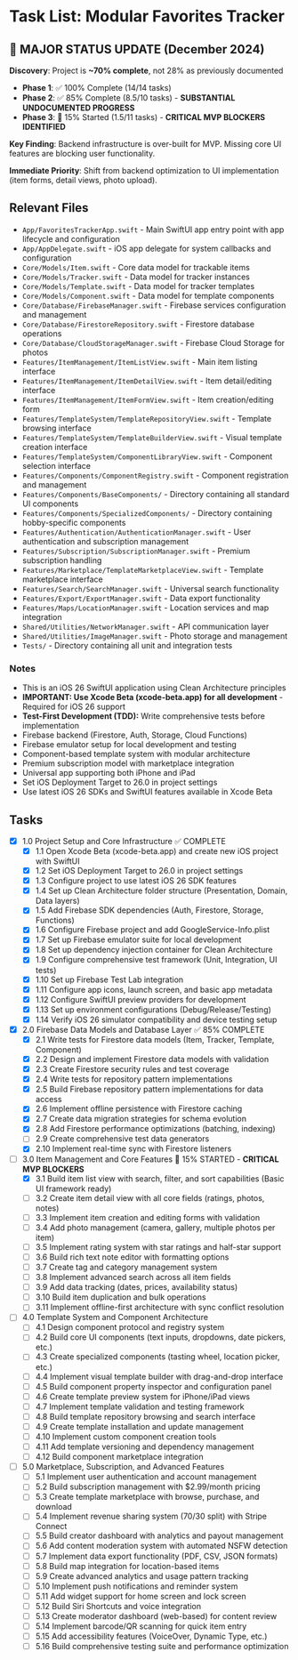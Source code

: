 # Task List: Modular Favorites Tracker

## 🚨 **MAJOR STATUS UPDATE** (December 2024)
**Discovery**: Project is **~70% complete**, not 28% as previously documented
- **Phase 1**: ✅ 100% Complete (14/14 tasks)
- **Phase 2**: ✅ 85% Complete (8.5/10 tasks) - **SUBSTANTIAL UNDOCUMENTED PROGRESS**  
- **Phase 3**: 🔄 15% Started (1.5/11 tasks) - **CRITICAL MVP BLOCKERS IDENTIFIED**

**Key Finding**: Backend infrastructure is over-built for MVP. Missing core UI features are blocking user functionality.

**Immediate Priority**: Shift from backend optimization to UI implementation (item forms, detail views, photo upload).

## Relevant Files

- `App/FavoritesTrackerApp.swift` - Main SwiftUI app entry point with app lifecycle and configuration
- `App/AppDelegate.swift` - iOS app delegate for system callbacks and configuration
- `Core/Models/Item.swift` - Core data model for trackable items
- `Core/Models/Tracker.swift` - Data model for tracker instances
- `Core/Models/Template.swift` - Data model for tracker templates
- `Core/Models/Component.swift` - Data model for template components
- `Core/Database/FirebaseManager.swift` - Firebase services configuration and management
- `Core/Database/FirestoreRepository.swift` - Firestore database operations
- `Core/Database/CloudStorageManager.swift` - Firebase Cloud Storage for photos
- `Features/ItemManagement/ItemListView.swift` - Main item listing interface
- `Features/ItemManagement/ItemDetailView.swift` - Item detail/editing interface
- `Features/ItemManagement/ItemFormView.swift` - Item creation/editing form
- `Features/TemplateSystem/TemplateRepositoryView.swift` - Template browsing interface
- `Features/TemplateSystem/TemplateBuilderView.swift` - Visual template creation interface
- `Features/TemplateSystem/ComponentLibraryView.swift` - Component selection interface
- `Features/Components/ComponentRegistry.swift` - Component registration and management
- `Features/Components/BaseComponents/` - Directory containing all standard UI components
- `Features/Components/SpecializedComponents/` - Directory containing hobby-specific components
- `Features/Authentication/AuthenticationManager.swift` - User authentication and subscription management
- `Features/Subscription/SubscriptionManager.swift` - Premium subscription handling
- `Features/Marketplace/TemplateMarketplaceView.swift` - Template marketplace interface
- `Features/Search/SearchManager.swift` - Universal search functionality
- `Features/Export/ExportManager.swift` - Data export functionality
- `Features/Maps/LocationManager.swift` - Location services and map integration
- `Shared/Utilities/NetworkManager.swift` - API communication layer
- `Shared/Utilities/ImageManager.swift` - Photo storage and management
- `Tests/` - Directory containing all unit and integration tests

### Notes

- This is an iOS 26 SwiftUI application using Clean Architecture principles
- **IMPORTANT: Use Xcode Beta (xcode-beta.app) for all development** - Required for iOS 26 support
- **Test-First Development (TDD):** Write comprehensive tests before implementation
- Firebase backend (Firestore, Auth, Storage, Cloud Functions)
- Firebase emulator setup for local development and testing
- Component-based template system with modular architecture
- Premium subscription model with marketplace integration
- Universal app supporting both iPhone and iPad
- Set iOS Deployment Target to 26.0 in project settings
- Use latest iOS 26 SDKs and SwiftUI features available in Xcode Beta

## Tasks

- [x] 1.0 Project Setup and Core Infrastructure ✅ COMPLETE
  - [x] 1.1 Open Xcode Beta (xcode-beta.app) and create new iOS project with SwiftUI
  - [x] 1.2 Set iOS Deployment Target to 26.0 in project settings
  - [x] 1.3 Configure project to use latest iOS 26 SDK features
  - [x] 1.4 Set up Clean Architecture folder structure (Presentation, Domain, Data layers)
  - [x] 1.5 Add Firebase SDK dependencies (Auth, Firestore, Storage, Functions)
  - [x] 1.6 Configure Firebase project and add GoogleService-Info.plist
  - [x] 1.7 Set up Firebase emulator suite for local development
  - [x] 1.8 Set up dependency injection container for Clean Architecture
  - [x] 1.9 Configure comprehensive test framework (Unit, Integration, UI tests)
  - [x] 1.10 Set up Firebase Test Lab integration
  - [x] 1.11 Configure app icons, launch screen, and basic app metadata
  - [x] 1.12 Configure SwiftUI preview providers for development
  - [x] 1.13 Set up environment configurations (Debug/Release/Testing)
  - [x] 1.14 Verify iOS 26 simulator compatibility and device testing setup

- [x] 2.0 Firebase Data Models and Database Layer ✅ 85% COMPLETE
  - [x] 2.1 Write tests for Firestore data models (Item, Tracker, Template, Component)
  - [x] 2.2 Design and implement Firestore data models with validation
  - [x] 2.3 Create Firestore security rules and test coverage
  - [x] 2.4 Write tests for repository pattern implementations
  - [x] 2.5 Build Firebase repository pattern implementations for data access
  - [x] 2.6 Implement offline persistence with Firestore caching
  - [x] 2.7 Create data migration strategies for schema evolution
  - [x] 2.8 Add Firestore performance optimizations (batching, indexing)
  - [ ] 2.9 Create comprehensive test data generators
  - [x] 2.10 Implement real-time sync with Firestore listeners

- [ ] 3.0 Item Management and Core Features 🔄 15% STARTED - **CRITICAL MVP BLOCKERS**
  - [x] 3.1 Build item list view with search, filter, and sort capabilities (Basic UI framework ready)
  - [ ] 3.2 Create item detail view with all core fields (ratings, photos, notes)
  - [ ] 3.3 Implement item creation and editing forms with validation
  - [ ] 3.4 Add photo management (camera, gallery, multiple photos per item)
  - [ ] 3.5 Implement rating system with star ratings and half-star support
  - [ ] 3.6 Build rich text note editor with formatting options
  - [ ] 3.7 Create tag and category management system
  - [ ] 3.8 Implement advanced search across all item fields
  - [ ] 3.9 Add data tracking (dates, prices, availability status)
  - [ ] 3.10 Build item duplication and bulk operations
  - [ ] 3.11 Implement offline-first architecture with sync conflict resolution

- [ ] 4.0 Template System and Component Architecture
  - [ ] 4.1 Design component protocol and registry system
  - [ ] 4.2 Build core UI components (text inputs, dropdowns, date pickers, etc.)
  - [ ] 4.3 Create specialized components (tasting wheel, location picker, etc.)
  - [ ] 4.4 Implement visual template builder with drag-and-drop interface
  - [ ] 4.5 Build component property inspector and configuration panel
  - [ ] 4.6 Create template preview system for iPhone/iPad views
  - [ ] 4.7 Implement template validation and testing framework
  - [ ] 4.8 Build template repository browsing and search interface
  - [ ] 4.9 Create template installation and update management
  - [ ] 4.10 Implement custom component creation tools
  - [ ] 4.11 Add template versioning and dependency management
  - [ ] 4.12 Build component marketplace integration

- [ ] 5.0 Marketplace, Subscription, and Advanced Features
  - [ ] 5.1 Implement user authentication and account management
  - [ ] 5.2 Build subscription management with $2.99/month pricing
  - [ ] 5.3 Create template marketplace with browse, purchase, and download
  - [ ] 5.4 Implement revenue sharing system (70/30 split) with Stripe Connect
  - [ ] 5.5 Build creator dashboard with analytics and payout management
  - [ ] 5.6 Add content moderation system with automated NSFW detection
  - [ ] 5.7 Implement data export functionality (PDF, CSV, JSON formats)
  - [ ] 5.8 Build map integration for location-based items
  - [ ] 5.9 Create advanced analytics and usage pattern tracking
  - [ ] 5.10 Implement push notifications and reminder system
  - [ ] 5.11 Add widget support for home screen and lock screen
  - [ ] 5.12 Build Siri Shortcuts and voice integration
  - [ ] 5.13 Create moderator dashboard (web-based) for content review
  - [ ] 5.14 Implement barcode/QR scanning for quick item entry
  - [ ] 5.15 Add accessibility features (VoiceOver, Dynamic Type, etc.)
  - [ ] 5.16 Build comprehensive testing suite and performance optimization